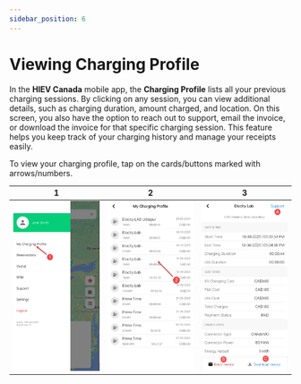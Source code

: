 ```yaml
---
sidebar_position: 6
---
```

# Viewing Charging Profile

In the **HIEV Canada** mobile app, the **Charging Profile** lists all your previous charging sessions. By clicking on any session, you can view additional details, such as charging duration, amount charged, and location. On this screen, you also have the option to reach out to support, email the invoice, or download the invoice for that specific charging session. This feature helps you keep track of your charging history and manage your receipts easily.

To view your charging profile, tap on the cards/buttons marked with arrows/numbers.

|               1               |               2               |               3               |
| :---------------------------: | :---------------------------: | :---------------------------: |
| ![Overview](img/Charge1.jpg) | ![Overview](img/Charge2.jpg) | ![Overview](img/Charge3.jpg) |